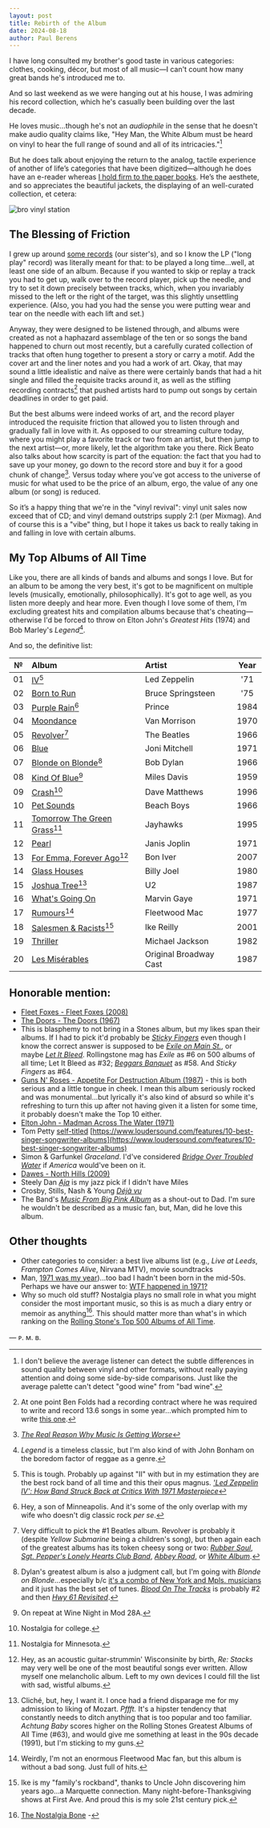 ```yaml
---
layout: post
title: Rebirth of the Album
date: 2024-08-18
author:	Paul Berens
---
```

I have long consulted my brother's good taste in various categories: clothes, cooking, décor, but most of all music—I can't count how many great bands he's introduced me to.

And so last weekend as we were hanging out at his house, I was admiring his record collection, which he's casually been building over the last decade.

He loves music…though he's not an *audiophile* in the sense that he doesn't make audio quality claims like, "Hey Man, the White Album must be heard on vinyl to hear the full range of sound and all of its intricacies."[^1]

[^1]: I don't believe the average listener can detect the subtle differences in sound quality between vinyl and other formats, without really paying attention and doing some side-by-side comparisons. Just like the average palette can't detect "good wine" from "bad wine".

But he does talk about enjoying the return to the analog, tactile experience of another of life’s categories that have been digitized—although he does have an e-reader whereas [I hold firm to the paper books](editio-princeps.html). He’s the aesthete, and so appreciates the beautiful jackets, the displaying of an well-curated collection, et cetera:

![bro vinyl station](/assets/og/bro_vinyl_station.jpg)

## The Blessing of Friction

I grew up around [some records](/vinyl/) (our sister's), and so I know the LP ("long play" record) was literally meant for that: to be played a long time…well, at least one side of an album. Because if you wanted to skip or replay a track you had to get up, walk over to the record player, pick up the needle, and try to set it down precisely between tracks, which, when you invariably missed to the left or the right of the target, was this slightly unsettling experience. (Also, you had you had the sense you were putting wear and tear on the needle with each lift and set.)

Anyway, they were designed to be listened through, and albums were created as not a haphazard assemblage of the ten or so songs the band happened to churn out most recently, but a carefully curated collection of tracks that often hung together to present a story or carry a motif. Add the cover art and the liner notes and you had a work of art. Okay, that may sound a little idealistic and naïve as there were certainly bands that had a hit single and filled the requisite tracks around it, as well as the stifling recording contracts[^2] that pushed artists hard to pump out songs by certain deadlines in order to get paid. 

[^2]: At one point Ben Folds had a recording contract where he was required to write and record 13.6 songs in some year...which prompted him to write [this one](https://music.youtube.com/watch?v=MJPhmQvH9bc&si=S2dIou57wJvk18yj).

But the best albums were indeed works of art, and the record player introduced the requisite friction that allowed you to listen through and gradually fall in love with it. As opposed to our streaming culture today, where you might play a favorite track or two from an artist, but then jump to the next artist—or, more likely, let the algorithm take you there. Rick Beato also talks about how scarcity is part of the equation: the fact that you had to save up your money, go down to the record store and buy it for a good chunk of change[^3]. Versus today where you’ve got access to the universe of music for what used to be the price of an album, ergo, the value of any one album (or song) is reduced.

So it’s a happy thing that we're in the "vinyl revival": vinyl unit sales now exceed that of CD; and vinyl demand outstrips supply 2:1 (per Mixmag). And of course this is a "vibe" thing, but I hope it takes us back to really taking in and falling in love with certain albums.

[^3]: [*The Real Reason Why Music Is Getting Worse*](https://youtu.be/1bZ0OSEViyo?si=Bk3ABna5Z5tZ8Mfv)

## My Top Albums of All Time

Like you, there are all kinds of bands and albums and songs I love. But for an album to be among the very best, it's got to be magnificent on multiple levels (musically, emotionally, philosophically). It's got to age well, as you listen more deeply and hear more. Even though I love some of them, I'm excluding greatest hits and compilation albums because that's cheating—otherwise I'd be forced to throw on Elton John's *Greatest Hits* (1974) and Bob Marley's *Legend*[^4].

[^4]: *Legend* is a timeless classic, but I'm also kind of with John Bonham on the boredom factor of reggae as a genre.

And so, the definitive list:

| № | Album | Artist | Year |
| :----: | :--- | :--- | :----: |
| 01 | [IV](https://music.youtube.com/playlist?list=OLAK5uy_lzZvS4QYhfLUAS-jJV_rtQwalwEh9CYPQ&feature=share)[^5] | Led Zeppelin | '71 |
| 02 | [Born to Run](https://music.youtube.com/playlist?list=OLAK5uy_mSOhVYfA4mGwMGSRP_OIh3B7yQXu8I0b0&feature=share) | Bruce Springsteen | '75 |
| 03 | [Purple Rain](https://music.youtube.com/playlist?list=OLAK5uy_kmalrqMo07Uu7PQgyyI2Cbvkbyh-uBWms&feature=share)[^6] | Prince | 1984 |
| 04 | [Moondance](https://music.youtube.com/playlist?list=OLAK5uy_m_HGfcGMDBGX4u6z735fPNTC48-rMbeRA&feature=share) | Van Morrison | 1970 |
| 05 | [Revolver](https://music.youtube.com/playlist?list=OLAK5uy_kNH5_0dq0SINuzQFBDRKoCCcO0aTcGxoo&feature=share)[^7] | The Beatles | 1966 |
| 06 | [Blue](https://music.youtube.com/playlist?list=OLAK5uy_kUVdKbI_qcwvbNBGC4xQ-fvVyk6LDtwcc&feature=share) | Joni Mitchell | 1971 |
| 07 | [Blonde on Blonde](https://music.youtube.com/playlist?list=OLAK5uy_mVjoBOrBDL31CRuC-8tWklxLxvDGdQsoA&feature=share)[^8] | Bob Dylan | 1966 |
| 08 | [Kind Of Blue](https://music.youtube.com/playlist?list=OLAK5uy_kQdrECE-ozwNQzDlLQT2vsgVQp8DfHElE&feature=share)[^9] | Miles Davis | 1959 |
| 09 | [Crash](https://music.youtube.com/playlist?list=OLAK5uy_nK16a9ceJf-kGFrpX2EtAhlup_mgevtfI&feature=share)[^10] | Dave Matthews | 1996 |
| 10 | [Pet Sounds](https://music.youtube.com/playlist?list=OLAK5uy_kSxA3IV3xpP1jCo4iNFKPLcaA8trAJGf0&feature=share) | Beach Boys | 1966 |
| 11 | [Tomorrow The Green Grass](https://music.youtube.com/playlist?list=OLAK5uy_nHD6qdtfYgQF8mppCc3S8OU16Dq0-H4wY&feature=share)[^11]| Jayhawks | 1995 |
| 12 | [Pearl](https://music.youtube.com/playlist?list=OLAK5uy_kfHF0whENLGG_jS2pYWUbW2r2rRyJSOuw&feature=share) | Janis Joplin | 1971 |
| 13 | [For Emma, Forever Ago](https://music.youtube.com/playlist?list=OLAK5uy_kyy5OkQL_gicGq5ji_wjRzqp2DOMSKHE8&feature=share)[^12] | Bon Iver | 2007 |
| 14 | [Glass Houses](https://music.youtube.com/playlist?list=OLAK5uy_k9b5_yJ08Vt8sVR4YXCd2TDWW5yIFk00o&feature=share) | Billy Joel | 1980 |
| 15 | [Joshua Tree](https://music.youtube.com/playlist?list=OLAK5uy_mDvq8gfn5yGDKxZZL8_8gAVG_N34WOPy4&feature=share)[^13] | U2 | 1987 |
| 16 | [What's Going On](https://music.youtube.com/playlist?list=OLAK5uy_l-s2m0elwdWQMZkwd1F6NJEWMzfg90DYg&feature=share) | Marvin Gaye | 1971 |
| 17 | [Rumours](https://music.youtube.com/playlist?list=OLAK5uy_lOWvxbyxSakNJBr3T4taG96SuTihpHGn4&feature=share)[^14] | Fleetwood Mac | 1977 |
| 18 | [Salesmen & Racists](https://music.youtube.com/playlist?list=OLAK5uy_nFOFeT0jMVXt64G_5DhZa5uMqrYcik70w&feature=share)[^15] | Ike Reilly | 2001 |
| 19 | [Thriller](https://music.youtube.com/playlist?list=OLAK5uy_l1U925dsiDi2DqlG-KCbODG6BaibpxbQE&feature=share) | Michael Jackson | 1982 |
| 20 | [Les Misérables](https://music.youtube.com/playlist?list=OLAK5uy_nOFrqAkBC4ZCdAsHqc0pPuUydlpIRtqg0) | Original Broadway Cast | 1987 |

[^5]: This is tough. Probably up against "II" with but in my estimation they are the best rock band of all time and this their opus magnus. [*'Led Zeppelin IV': How Band Struck Back at Critics With 1971 Masterpiece*](https://www.rollingstone.com/feature/led-zeppelin-iv-how-band-struck-back-at-critics-with-1971-masterpiece-126755/)
[^6]: Hey, a son of Minneapolis. And it's some of the only overlap with my wife who doesn't dig classic rock *per se*.
[^7]: Very difficult to pick the #1 Beatles album. Revolver is probably it (despite *Yellow Submarine* being a children's song), but then again each of the greatest albums has its token cheesy song or two: *[Rubber Soul](https://music.youtube.com/playlist?list=OLAK5uy_lirCIxLpU2odTVLZ_Sbo1wZaeu5IStivs&feature=share)*, [*Sgt. Pepper's Lonely Hearts Club Band*](https://music.youtube.com/playlist?list=OLAK5uy_kx7E82d6vaFm76vkXtcvzr89qsh8zaqEs&feature=share), [*Abbey Road*](https://music.youtube.com/playlist?list=OLAK5uy_lsAB2g0gXCjTs5AbUrjZOmQVihnAcvGgg&feature=share), or [*White Album*](https://music.youtube.com/playlist?list=OLAK5uy_ngFkZaiOccd84mOWCf4mZKbJrvsPzm8BE&feature=share).
[^8]: Dylan's greatest album is also a judgment call, but I'm going with *Blonde on Blonde*...especially b/c [it's a combo of New York and Mpls. musicians](https://www.rollingstone.com/music/music-lists/best-albums-of-all-time-1062063/bob-dylan-blood-on-the-tracks-2-1063224/) and it just has the best set of tunes. [*Blood On The Tracks*](https://www.rollingstone.com/music/music-lists/best-albums-of-all-time-1062063/bob-dylan-blood-on-the-tracks-2-1063224/) is probably #2 and then [*Hwy 61 Revisited*](https://music.youtube.com/playlist?list=OLAK5uy_nIDvA68GQU6dFSErUt5wnrNRt0d0jnMVk&feature=share).
[^9]: On repeat at Wine Night in Mod 28A.
[^10]: Nostalgia for college.
[^11]: Nostalgia for Minnesota.
[^12]: Hey, as an acoustic guitar-strummin' Wisconsinite by birth, *Re: Stacks* may very well be one of the most beautiful songs ever written. Allow myself one melancholic album. Left to my own devices I could fill the list with sad, wistful albums.
[^13]: Cliché, but, hey, I want it. I once had a friend disparage me for my admission to liking of Mozart. *Pffft.* It's a hipster tendency that constantly needs to ditch anything that is too popular and too familiar. *Achtung Baby* scores higher on the Rolling Stones Greatest Albums of All Time (#63), and would give me something at least in the 90s decade (1991), but I'm sticking to my guns.
[^14]: Weirdly, I'm not an enormous Fleetwood Mac fan, but this album is without a bad song. Just full of hits.
[^15]: Ike is my "family's rockband", thanks to Uncle John discovering him years ago...a Marquette connection. Many night-before-Thanksgiving shows at First Ave. And proud this is my sole 21st century pick.

## Honorable mention:

- [Fleet Foxes - Fleet Foxes (2008)](https://music.youtube.com/playlist?list=OLAK5uy_nBGuQNB76A4QwoaeGVeQwig5k_ea4YAXA&feature=share)
- [The Doors - The Doors (1967)](https://music.youtube.com/playlist?list=OLAK5uy_ncguZB2yUq0StUzwpUWz7qaNJO-lcAeis&feature=share)
- This is blasphemy to not bring in a Stones album, but my likes span their albums. If I had to pick it'd probably be [*Sticky Fingers*](https://music.youtube.com/playlist?list=OLAK5uy_mnwoM8u3_ggNMtvgV6VTP_gsrt86aRboc&feature=share) even though I know the correct answer is supposed to be [*Exile on Main St.*]((https://music.youtube.com/playlist?list=OLAK5uy_nUN0Se9MxUILr7oxbyaFLW9j6rOcU8JxQ&feature=share)), or maybe [*Let It Bleed*](https://music.youtube.com/playlist?list=OLAK5uy_majeP4GW8tafu1VFAPhs9ABgwjPh7qKGI&feature=share). Rollingstone mag has *Exile* as #6 on 500 albums of all time; Let It Bleed as #32; [*Beggars Banquet*](https://music.youtube.com/playlist?list=OLAK5uy_lxhcv7ileyWBhOcUx-9UOP_R5z5AHND7A&feature=share) as #58. And *Sticky Fingers* as #64.
- [Guns N' Roses - Appetite For Destruction Album (1987)](https://music.youtube.com/playlist?list=OLAK5uy_kfHF0whENLGG_jS2pYWUbW2r2rRyJSOuw&feature=share) - this is both serious and a little tongue in cheek. I mean this album seriously rocked and was monumental...but lyrically it's also kind of absurd so while it's refreshing to turn this up after not having given it a listen for some time, it probably doesn't make the Top 10 either.
- [Elton John - Madman Across The Water (1971)](https://music.youtube.com/playlist?list=OLAK5uy_m9zZ9yaX0umpOUzU1A-PPVqZ4fBqL9Xb4&feature=share)
- Tom Petty [self-titled](https://music.youtube.com/playlist?list=OLAK5uy_nvwij85-E59Y_4sV0A4LZhH6xFgHCl19Y&feature=share) [https://www.loudersound.com/features/10-best-singer-songwriter-albums](https://www.loudersound.com/features/10-best-singer-songwriter-albums)
- Simon & Garfunkel *Graceland*. I'd've considered [*Bridge Over Troubled Water*](https://music.youtube.com/playlist?list=OLAK5uy_mce00rQ-71wrhnKWQ4QbNqON4BFCaIEVQ&feature=share) if *America* would've been on it.
- [Dawes - North Hills (2009)](https://music.youtube.com/playlist?list=OLAK5uy_lpPUr8Z5NMH3vN0_Y_ddBsd2iF_Rl1lNU&feature=share)
- Steely Dan [*Aja*](https://music.youtube.com/playlist?list=OLAK5uy_ns_zqCLjZ6CXF0cji36OJNwTjH1YRYO_4&feature=share) is my jazz pick if I didn't have Miles
- Crosby, Stills, Nash & Young [*Déjà vu*](https://music.youtube.com/playlist?list=OLAK5uy_neUnMuHswIr4wB5qPiV5iozF-550Cz3k8&feature=share)
- The Band's [*Music From Big Pink Album*](https://music.youtube.com/playlist?list=OLAK5uy_mm4Y_hc15Xsw2Vu0Ptd-yM23-xpdccqw0&feature=share) as a shout-out to Dad. I'm sure he wouldn't be described as a music fan, but, Man, did he love this album.

## Other thoughts
- Other categories to consider: a best live albums list (e.g., *Live at Leeds*, *Frampton Comes Alive*, Nirvana MTV), movie soundtracks
- Man, [1971 was my year](https://www.google.com/search?q=albums+released+in+1971))...too bad I hadn't been born in the mid-50s. Perhaps we have our answer to: [WTF happened in 1971?](https://wtfhappenedin1971.com/)
- Why so much old stuff? Nostalgia plays no small role in what you might consider the most important music, so this is as much a diary entry or memoir as anything[^16]. This should matter more than what's in which ranking on the [Rolling Stone's Top 500 Albums of All Time](https://www.rollingstone.com/music/music-lists/best-albums-of-all-time-1062063/).

[^16]: [The Nostalgia Bone](https://www.npr.org/2021/10/13/1045812865/the-nostalgia-bone) - 

— ᴘ. ᴍ. ʙ.